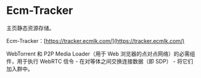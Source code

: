 # Ecm-Tracker
主页静态资源存储。

Ecm-Tracker：[https://tracker.ecmlk.com/](https://tracker.ecmlk.com/)

WebTorrent 和 P2P Media Loader（用于 Web 浏览器的点对点网络）的必需组件，用于执行 WebRTC 信令 - 在对等体之间交换连接数据（即 SDP） - 将它们加入群中。
